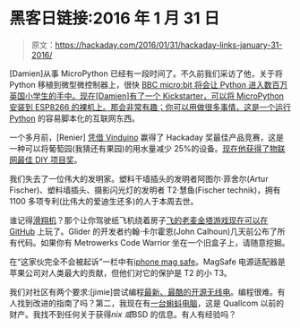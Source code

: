 # 黑客日链接:2016 年 1 月 31 日

> 原文：<https://hackaday.com/2016/01/31/hackaday-links-january-31-2016/>

[Damien]从事 MicroPython 已经有一段时间了。不久前我们采访了他，关于将 Python 移植到微型微控制器上，很快 [BBC micro:bit 将会让 Python 进入数百万英国小学生的手中。现在[Damien]有了一个 Kickstarter，可以将 MicroPython 安装到 ESP8266 的裸机上。那会非常有趣；你可以用](http://hackaday.com/2015/10/20/bbcs-microbit-gets-python/)[做很多事情，这是一个运行 Python](https://www.kickstarter.com/projects/214379695/micropython-on-the-esp8266-beautifully-easy-iot) 的容易脚本化的互联网东西。

一个多月前，[Renier] [凭借 Vinduino](http://hackaday.com/2015/12/11/vinduino-full-irrigation-with-25-less-water/) 赢得了 Hackaday 奖最佳产品竞赛，这是一种可以将葡萄园(我猜还有果园)的用水量减少 25%的设备。[现在他获得了物联网最佳 DIY 项目奖](http://iotawards.postscapes.com/winners/2015-16-iot-award-winners)。

我们失去了一位伟大的发明家。塑料干墙插头的发明者阿图尔·菲舍尔(Artur Fischer)、塑料墙插头、摄影闪光灯的发明者 T2·慧鱼(Fischer technik)，拥有 1100 多项专利(比伟大的爱迪生还多)的人于本周去世。

谁记得[滑翔机](https://en.wikipedia.org/wiki/Glider_PRO)？那个让你驾驶纸飞机绕着房子[飞的老麦金塔游戏现在可以在 GitHub](https://github.com/softdorothy/glider_pro) 上玩了。Glider 的开发者约翰·卡尔霍恩(John Calhoun)几天前公布了所有代码。如果你有 Metrowerks Code Warrior 坐在一个旧盒子上，请随意挖掘。

在“这家伙完全不会被起诉”一栏中有[iphone mag safe](https://www.indiegogo.com/projects/magplug-the-magnetic-charging-cable-reinvented#/)。MagSafe 电源适配器是苹果公司对人类最大的贡献，但他们对它的保护是 T2 的小 T3。

我们对社区有两个要求:[jimie]尝试编程[最新、最酷的开源无线电](http://hackaday.com/2016/01/19/shmoocon-2016-reverse-engineering-cheap-chinese-radio-firmware/)。编程很难。有人找到改进的指南了吗？第二，我现在有[一台蝌蚪电脑](https://en.wikipedia.org/wiki/Tadpole_Computer)，这是 Quallcom 以前的财产。我找不到任何关于获得*nix 或*BSD 的信息。有人有经验吗？
